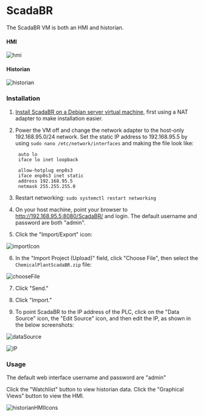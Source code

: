 # ScadaBR

The ScadaBR VM is both an HMI and historian.

#### HMI
![hmi](figures/scadaHMIScaled.PNG)

#### Historian
![historian](figures/scadaHistorianScaled.PNG)

### Installation
1. [Install ScadaBR on a Debian server virtual machine](https://www.openplcproject.com/reference-installing-scadabr), first using a NAT adapter to make installation easier.

2. Power the VM off and change the network adapter to the host-only 192.168.95.0/24 network. Set the static IP address to 192.168.95.5 by using `sudo nano /etc/network/interfaces` and making the file look like:

        auto lo
        iface lo inet loopback

        allow-hotplug enp0s3
        iface enp0s3 inet static
        address 192.168.95.5
        netmask 255.255.255.0

3. Restart networking: `sudo systemctl restart networking`

4. On your host machine, point your browser to http://192.168.95.5:8080/ScadaBR/ and login. The default username and password are both "admin".

5. Click the "Import/Export" icon:

![importIcon](figures/scadaImport.PNG)

6. In the "Import Project (Upload)" field, click "Choose File", then select the `ChemicalPlantScadaBR.zip` file:

![chooseFile](figures/scadaChooseFileHighlighted.PNG)

7. Click "Send."

8. Click "Import."

9. To point ScadaBR to the IP address of the PLC, click on the "Data Source" icon, the "Edit Source" icon, and then edit the IP, as shown in the below screenshots:

![dataSource](figures/dataSourcesHighlighted.PNG)

![IP](figures/scadaIPHighlighted.PNG)

### Usage

The default web interface username and password are "admin"

Click the "Watchlist" button to view historian data.  Click the "Graphical Views" button to view the HMI.

![historianHMIIcons](figures/scadaHistAndHMI.PNG)
